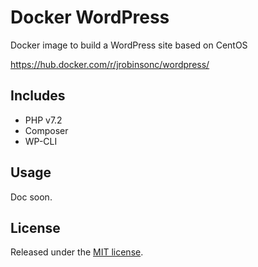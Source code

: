# Docker WordPress

Docker image to build a WordPress site based on CentOS

<https://hub.docker.com/r/jrobinsonc/wordpress/>

## Includes

* PHP v7.2
* Composer
* WP-CLI

## Usage

Doc soon.

## License

Released under the [MIT license](https://raw.githubusercontent.com/jrobinsonc/docker-wordpress/master/LICENSE).
